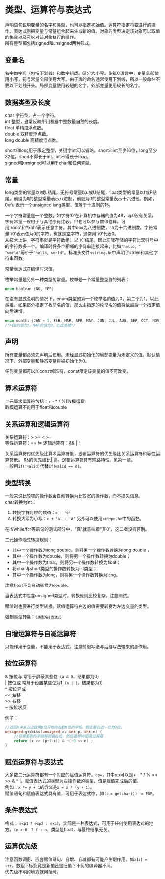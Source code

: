 # 类型、运算符与表达式
声明语句说明变量的名字和类型，也可以指定初始值。运算符指定将要进行的操作。表达式则把变量与常量组合起来生成新的值。对象的类型决定该对象可以取值的集合以及可以对该对象执行的操作。  
所有整型都包括signed和unsigned两种形式。

## 变量名
名字由字母（包括下划线）和数字组成。区分大小写。传统C语言中，变量全部使用小写，符号常量全部使用大写。由于库的命名通常使用下划线，所以一般命名不要以下划线开头。局部变量使用较短的名字，外部变量使用较长的名字。  

## 数据类型及长度
char    字符型，占一个字符。  
int     整型，通常反映所用机器中整数最自然的长度。  
float   单精度浮点数。     
double  双精度浮点数。   
long double     高精度浮点数。  

short和long用于限定整型，关键字int可以省略。short和int至少16位，long至少32位。short不得长于int，int不得长于long。  
signed和unsigned可以用于char和任何整型。  

## 常量
long类型的常量以l或L结尾，无符号常量以u或U结尾，float类型的常量以f或F结尾。前缀为0的整型常量表示八进制，前缀为0的整型常量表示十六进制。例如，0xful表示一个unsigned long类型，值等于十进制的15。  

一个字符常量是一个整数，如字符'0'在计算机中存储的值为48，与0没有关系。字符常量一般用于与其他字符比较，但也可以参与数值运算。可用'\ooo'和'\xhh'表示任意字符，其中ooo为八进制数，hh为十六进制数。字符常量'\0'表示值为0的字符，也就是空字符，通常用'\0'代表0。  
从技术上讲，字符串就是字符数组，以'\0'结尾。因此实际存储的字符比双引号中的字符数多一个。编译时将多个相邻的字符串连接起来，比如`"hello, " "world"`等价于`"hello, world"`。标准头文件`<string.h>`中声明了strlen和其他字符串函数。  

常量表达式在编译时求值。  

枚举常量是另外一种类型的常量。枚举是一个常量整型值的列表：
```C++
enum boolean {NO, YES}
```
在没有显式说明的情况下，enum类型的第一个枚举名的值为0，第二个为1，以此类推。如果部分指定了枚举名的值，那么未指定的枚举名的值将依最后一个指定值向后递增。
```C++
enum months {JAN = 1, FEB, MAR, APR, MAY, JUN, JUL, AUG, SEP, OCT, NOV, DEC}
/*FEB的值为2，MAR的值为3，以此类推*/
```

## 声明
所有变量都必须先声明后使用。未经显式初始化的局部变量为未定义的值。默认情况下，外部变量和静态变量将被初始化为0。  

任何变量都可以加const修饰符，const限定该变量的值不可改变。  

## 算术运算符
二元算术运算符包括：+ - * / %(取模运算)   
取模运算不能用于float和double  

## 关系运算和逻辑运算符
关系运算符：> >= < >=   
等性运算符：== !=
逻辑运算符：&& | !   

关系运算符的优先级比算术运算符低，逻辑运算符的优先级比关系运算符和等性运算符低。
&&的优先级比||高。逻辑运算符具有短路特性，见第一章。  
一般用`if(!valid)`代替`if(valid == 0)`。  

## 类型转换
一般来说比较窄的操作数会自动转换为比较宽的操作数，而不损失信息。  
char转换为int：
1. 转换字符对应的数值：`c - '0'`  
2. 转换大写为小写：`c + 'a' - 'A'`
另外可以使用`<ctype.h>`中的函数。  

在if/while/for等语句的测试部分中，"真"就意味着"非0"，这二者没有区别。  

二元操作隐式转换规则：  
* 其中一个操作数为long double，则将另一个操作数转换为long double；  
* 其中一个操作数为double，则将另一个操作数转换为double；  
* 其中一个操作数为float，则将另一个操作数转换为float；  
* 将char与short类型的操作数转换为int类型；  
* 其中一个操作数为long，则将另一个操作数转换为long。  

注意float不会自动转换为double。  

当表达式中包含unsigned类型时，转换规则比较复杂，注意测试。  

赋值时也要进行类型转换。赋值运算符右边的值需要转换为左边变量的类型。  

强制类型转换：`(类型名)表达式`

## 自增运算符与自减运算符
只能作用于变量，不能用于表达式。注意前缀写法与后缀写法带来的副作用。  

## 按位运算符

&  按位与  常用于屏蔽某些位（`a & 0`，结果都为0）  
|  按位或  常用于设置某些位为1（`a | 1`，结果都为1）   
^  按位异或    
<< 左移  
\>> 右移  
~  按位求反  

例子：
```C
//返回x中从右边数第p位开始向右数n位的字段。假定最右边一位为0位。
unsigned getbits(unsigned x, int p, int n) {
    //将需要取的字段移到最右边，然后通常&0把高位屏蔽
    return (x >> (p+1-n)) & ~(~0 << n) ;
}
```

## 赋值运算符与表达式
大多数二元运算符都有一个对应的赋值运算符。`op=`，其中op可以是+ - * / % << >> & ^ |。赋值表达式的类型为左操作数的类型，值是赋值完成后的值。  
例如：`x *= y + 1`的含义是`x = x * (y + 1)`。  
赋值语句和赋值表达式具有值，可用于表达式中，如`(c = getchar()) != EOF`。

## 条件表达式
格式： `exp1 ? exp2 : exp3`，实际是一种表达式，可用于任何使用表达式的地方。`(n > 0) ? f : n`，类型是float，与最终结果无关。  

## 运算优先级
注意函数调用、嵌套赋值语句、自增、自减都有可能产生副作用。如`a[i] = i++`，数组下标究竟是新值还是旧值？不同的编译器不同。   
优先级不明的地方就用括号。  
